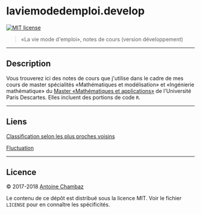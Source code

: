 # laviemodedemploi.develop

[![MIT
license](http://img.shields.io/badge/license-MIT-brightgreen.svg)](http://opensource.org/licenses/MIT)

> &laquo;La vie mode d'emploi&raquo;, notes de cours (version développement)

---

## Description

Vous trouverez ici des notes de cours que j'utilise dans le cadre de mes cours
de   master  spécialités   &laquo;Mathématiques   et  modélisation&raquo;   et
&laquo;Ingénierie  mathématique&raquo;  du   [Master  &laquo;Mathématiques  et
applications&raquo;](http://www.mi.parisdescartes.fr/formations/master-mathematiques-et-applications/)
de l'Université Paris Descartes. Elles incluent des portions de code `R`.

---

## Liens

[Classification selon les plus proches voisins](https://github.com/achambaz/classification.develop/blob/master/classification.knn/classification.knn.md)

[Fluctuation](https://github.com/achambaz/classification.develop/blob/master/fluctuation/fluctuation.md)

---

## Licence

&copy; 2017-2018 <a href="http://www.mi.parisdescartes.fr/~chambaz">Antoine Chambaz</a>

Le contenu  de ce  dépôt est distribué  sous la licence  MIT. Voir  le fichier
`LICENSE` pour en connaître les spécificités.
